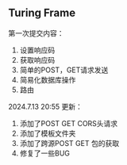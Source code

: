 ## Turing Frame
第一次提交内容：

1. 设置响应码
2. 获取响应码
3. 简单的POST，GET请求发送 
4. 简易化数据库操作 
5. 路由

2024.7.13 20:55 更新：
1. 添加了POST GET CORS头请求
2. 添加了模板文件夹
3. 添加了跨源POST GET 包的获取
4. 修复了一些BUG
